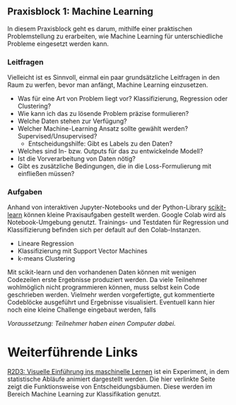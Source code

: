 ## Praxisblock 1: Machine Learning
In diesem Praxisblock geht es darum, mithilfe einer praktischen Problemstellung zu erarbeiten, wie Machine Learning für unterschiedliche Probleme eingesetzt werden kann.

### Leitfragen
Vielleicht ist es Sinnvoll, einmal ein paar grundsätzliche Leitfragen in den Raum zu werfen, bevor man anfängt, Machine Learning einzusetzen.

- Was für eine Art von Problem liegt vor? Klassifizierung, Regression oder Clustering?
- Wie kann ich das zu lösende Problem präzise formulieren?
- Welche Daten stehen zur Verfügung?
- Welcher Machine-Learning Ansatz sollte gewählt werden? Supervised/Unsupervised?
	- Entscheidungshilfe: Gibt es Labels zu den Daten?
- Welches sind In- bzw. Outputs für das zu entwickelnde Modell?
- Ist die Vorverarbeitung von Daten nötig?
- Gibt es zusätzliche Bedingungen, die in die Loss-Formulierung mit einfließen müssen?

### Aufgaben
Anhand von interaktiven Jupyter-Notebooks und der Python-Library [scikit-learn](https://scikit-learn.org) können kleine Praxisaufgaben gestellt werden. Google Colab wird als Notebook-Umgebung genutzt. Trainings- und Testdaten für Regression und Klassifizierung befinden sich per default auf den Colab-Instanzen.

- Lineare Regression
- Klassifizierung mit Support Vector Machines
- k-means Clustering

Mit scikit-learn und den vorhandenen Daten können mit wenigen Codezeilen erste Ergebnisse produziert werden. Da viele Teilnehmer wohlmöglich nicht programmieren können, muss selbst kein Code geschrieben werden. Vielmehr werden vorgefertigte, gut kommentierte Codeblöcke ausgeführt und Ergebnisse visualisiert. Eventuell kann hier noch eine kleine Challenge eingebaut werden, falls 

_Voraussetzung: Teilnehmer haben einen Computer dabei._

# Weiterführende Links
[R2D3: Visuelle Einführung ins maschinelle Lernen](http://www.r2d3.us/visuelle-einfuehrung-ins-maschinelle-lernen-teil-1/) ist ein Experiment, in dem statistische Abläufe animiert dargestellt werden. Die hier verlinkte Seite zeigt die Funktionsweise von Entscheidungsbäumen. Diese werden im Bereich Machine Learning zur Klassifikation genutzt.